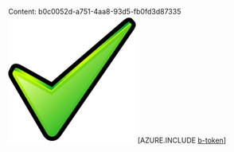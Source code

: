 Content: b0c0052d-a751-4aa8-93d5-fb0fd3d87335![image](51dd7f77-c8dd-46b1-aa45-732076c052b8.png)
[AZURE.INCLUDE [b-token](2edbfcfd-8fc5-476b-9376-87550268e465.md)]
